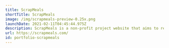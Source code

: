 ```yaml
---
title: ScrapMeals
shortTitle: ScrapMeals
image: /img/scrapmeals-preview-0.25x.png
launchDate: 2021-02-11T04:45:44.975Z
description: ScrapMeals is a non-profit project website that aims to reduce food waste.
url: https://scrapmeals.com/
id: portfolio-scrapmeals
---
```

